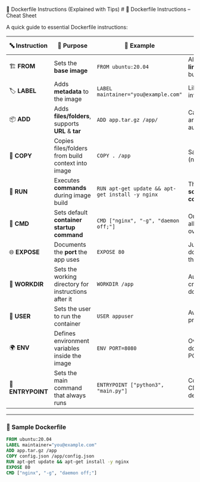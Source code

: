 🧱 Dockerfile Instructions (Explained with Tips)
    # 🐳 Dockerfile Instructions – Cheat Sheet

A quick guide to essential Dockerfile instructions:

| 🔤 **Instruction** |         🧠 **Purpose**                                               | 🧪 **Example**                                     | 💡 **Tip to Remember**                     |
|---------------------|------------------------------------------------------------|---------------------------------------------------|-----------------------------------------------|
| 🏗️ **FROM**        | Sets the **base image**                                     | `FROM ubuntu:20.04`                               | Always the **first line** (starts the build)  |
| 🏷️ **LABEL**       | Adds **metadata** to the image                              | `LABEL maintainer="you@example.com"`              | Like a **tag** for information/search         |
| 📦 **ADD**         | Adds **files/folders**, supports **URL** & **tar**          | `ADD app.tar.gz /app/`                            | Can **unzip** archives automatically          |
| 📁 **COPY**        | Copies files/folders from build context into image          | `COPY . /app`                                     | Safer than ADD (no unzip/URL)                 |
| 🔧 **RUN**         | Executes **commands** during image build                    | `RUN apt-get update && apt-get install -y nginx`  | Think: **Install software or configure**      |
| 🚀 **CMD**         | Sets default **container startup command**                  | `CMD ["nginx", "-g", "daemon off;"]`              | Only one `CMD` allowed; can be overridden     |
| 🌐 **EXPOSE**      | Documents the **port** the app uses                         | `EXPOSE 80`                                       | Just **informs**, doesn’t publish the port    |
| 📁 **WORKDIR**     | Sets the working directory for instructions after it        | `WORKDIR /app`                                    | Automatically creates it if it doesn’t exist  |
| 👤 **USER**        | Sets the user to run the container                          | `USER appuser`                                    | Avoid using root in production                |
| 🌍 **ENV**         | Defines environment variables inside the image              | `ENV PORT=8080`                                   | Overridable using docker run -e PORT=1234     |
| 🚀 **ENTRYPOINT**  | Sets the main command that always runs                      | `ENTRYPOINT ["python3", "main.py"]`               | Combine with CMD to support default args      |

---

### 📘 Sample Dockerfile

```Dockerfile
FROM ubuntu:20.04
LABEL maintainer="you@example.com"
ADD app.tar.gz /app
COPY config.json /app/config.json
RUN apt-get update && apt-get install -y nginx
EXPOSE 80
CMD ["nginx", "-g", "daemon off;"]
